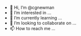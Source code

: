 - 👋 Hi, I’m @cgnewman
- 👀 I’m interested in ...
- 🌱 I’m currently learning ...
- 💞️ I’m looking to collaborate on ...
- 📫 How to reach me ...

<!---
cgnewman/cgnewman is a ✨ special ✨ repository because its `README.md` (this file) appears on your GitHub profile.
You can click the Preview link to take a look at your changes.
--->
